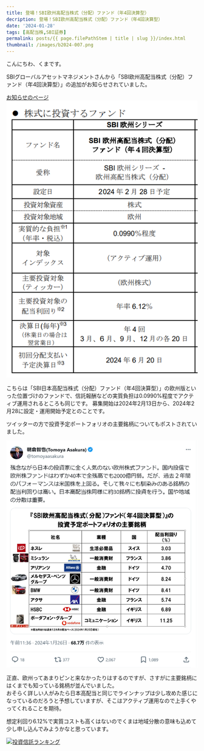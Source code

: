 ```yaml
---
title: 登場！SBI欧州高配当株式（分配）ファンド（年4回決算型）
decription: 登場！SBI欧州高配当株式（分配）ファンド（年4回決算型）
date: '2024-01-28'
tags: [高配当株,SBI証券]
permalink: posts/{{ page.filePathStem | title | slug }}/index.html
thumbnail: /images/b2024-007.png
---
```



こんにちわ、くまです。

SBIグローバルアセットマネジメントさんから「SBI欧州高配当株式（分配）ファンド（年4回決算型）」の追加がお知らせされていました。

[お知らせのページ](https://www.sbiam.co.jp/news/pdf/1f9345bd30d431fe4ccc271b916e3fd3ac9ab38d.pdf)
![](/images/b2024-007-02.png)


こちらは「SBI日本高配当株式（分配）ファンド（年4回決算型）」の欧州版といった位置づけのファンドで、信託報酬などの実質負担は0.0990%程度でアクティブ運用されるところも同じです。
募集開始は2024年2月13日から、2024年2月28に設定・運用開始予定とのことです。


ツイッターの方で投資予定ポートフォリオの主要銘柄についてもポストされていました。

<a href="https://twitter.com/tomoyaasakura/status/1750709152094257304" target="_blank">
<img src="/images/b2024-007-01.png"/>
</a>


正直、欧州ってあまりピンと来なかったりはするのですが、さすがに主要銘柄にはくまでも知っている銘柄が並んでいました。<br/>
おそらく詳しい人がみたら日本高配当と同じでラインナップは少し攻めた感じになっているのだろうと予想していますが、そこはアクティブ運用なので上手くやってくれることを期待。

想定利回り6.12%で実質コストも高くはないのでくまは地域分散の意味も込めて少し申し込んでみようかなと思っています。

<a href="https://blog.with2.net/link/?id=2111205&cid=2009" title="投資信託ランキング"><img alt="投資信託ランキング" width="110" height="31" src="https://blog.with2.net/img/banner/c/banner_1/br_c_2009_1.gif"></a>